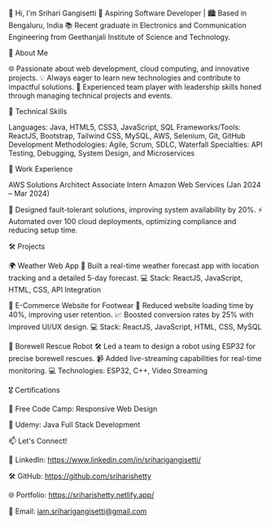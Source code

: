 👋 Hi, I'm Srihari Gangisetti
🌟 Aspiring Software Developer | 🏙️ Based in Bengaluru, India
📚 Recent graduate in Electronics and Communication Engineering from Geethanjali Institute of Science and Technology.

🚀 About Me

🌐 Passionate about web development, cloud computing, and innovative projects.
💡 Always eager to learn new technologies and contribute to impactful solutions.
🤝 Experienced team player with leadership skills honed through managing technical projects and events.

🔧 Technical Skills

Languages: Java, HTML5, CSS3, JavaScript, SQL
Frameworks/Tools: ReactJS, Bootstrap, Tailwind CSS, MySQL, AWS, Selenium, Git, GitHub
Development Methodologies: Agile, Scrum, SDLC, Waterfall
Specialties: API Testing, Debugging, System Design, and Microservices

💼 Work Experience

AWS Solutions Architect Associate Intern
Amazon Web Services (Jan 2024 – Mar 2024)

🌟 Designed fault-tolerant solutions, improving system availability by 20%.
⚡ Automated over 100 cloud deployments, optimizing compliance and reducing setup time.

🛠️ Projects

🌍 Weather Web App
📡 Built a real-time weather forecast app with location tracking and a detailed 5-day forecast.
💻 Stack: ReactJS, JavaScript, HTML, CSS, API Integration

🛒 E-Commerce Website for Footwear
🚀 Reduced website loading time by 40%, improving user retention.
📈 Boosted conversion rates by 25% with improved UI/UX design.
💻 Stack: ReactJS, JavaScript, HTML, CSS, MySQL

🤖 Borewell Rescue Robot
🛠️ Led a team to design a robot using ESP32 for precise borewell rescues.
📹 Added live-streaming capabilities for real-time monitoring.
💻 Technologies: ESP32, C++, Video Streaming

🎖️ Certifications

🏅 Free Code Camp: Responsive Web Design

🏅 Udemy: Java Full Stack Development

📫 Let's Connect!

💼 LinkedIn: https://www.linkedin.com/in/sriharigangisetti/

🛠️ GitHub: https://github.com/sriharishetty 

🌐 Portfolio: https://sriharishetty.netlify.app/

📧 Email: iam.sriharigangisetti@gmail.com
